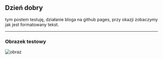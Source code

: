 ## Dzień dobry

tym postem testuję, działanie bloga na github pages, przy okazji zobaczymy jak jest formatowany tekst. 

---

### Obrazek testowy


![obraz](https://user-images.githubusercontent.com/113104244/193653431-2dcb133c-fae4-4bb1-8a2e-7f3bcefc526c.png)
